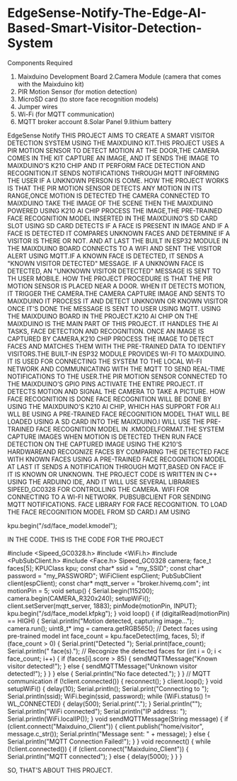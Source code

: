 # EdgeSense-Notify-The-Edge-AI-Based-Smart-Visitor-Detection-System

Components Required 
1. Maixduino Development Board
2.Camera Module (camera that comes with the Maixduino kit)
3. PIR Motion Sensor (for motion detection)
4. MicroSD card (to store face recognition models)
5. Jumper wires
6. Wi-Fi (for MQTT communication)
7. MQTT broker account 
8.Solar Panel
9.lithium battery

EdgeSense Notify
THIS PROJECT AIMS TO CREATE A SMART VISITOR DETECTION SYSTEM USING THE MAIXDUINO KIT.THIS PROJECT USES A PIR MOTION SENSOR TO DETECT MOTION AT THE DOOR,THE CAMERA COMES IN THE KIT CAPTURE AN IMAGE, AND IT SENDS THE IMAGE TO MAIXDUINO'S K210 CHIP AND IT PERFORM FACE DETECTION AND RECOGNITION.IT SENDS NOTIFICATIONS THROUGH MQTT INFORMING THE USER IF A UNKNOWN PERSON IS COME.
HOW THE PROJECT WORKS IS THAT THE PIR MOTION SENSOR DETECTS ANY MOTION IN ITS RANGE,ONCE MOTION IS DETECTED THE CAMERA CONNECTED TO MAIXDUINO TAKE THE IMAGE OF THE SCENE THEN THE MAIXDUINO POWERED USING K210 AI CHIP PROCESS THE IMAGE,THE PRE-TRAINED FACE RECOGNITION MODEL INSERTED IN THE MAIXDUINO’S SD CARD SLOT USING SD CARD DETECTS IF A FACE IS PRESENT IN IMAGE AND IF A FACE IS DETECTED IT COMPARES UNKNOWN FACES AND DETERMINE IF A VISITOR IS THERE OR NOT. AND AT LAST THE BUILT IN ESP32 MODULE IN THE MAIXDUINO BOARD CONNECTS TO A WIFI AND SENT THE VISITOR ALERT USING MQTT.IF A KNOWN FACE IS DETECTED, IT SENDS A "KNOWN VISITOR DETECTED" MESSAGE. IF A UNKNOWN FACE IS DETECTED, AN "UNKNOWN VISITOR DETECTED" MESSAGE IS SENT TO TH USER MOBILE.
HOW THE PROJECT PROCEDURE IS THAT THE PIR MOTION SENSOR IS PLACED NEAR A DOOR. WHEN IT DETECTS MOTION, IT TRIGGER THE CAMERA.THE CAMERA CAPTURE IMAGE AND SENTS TO MAIXDUINO IT PROCESS IT AND DETECT UNKNOWN OR KNOWN VISITOR ONCE IT'S DONE THE MESSAGE IS SENT TO USER USING MQTT.
USING THE MAIXDUINO BOARD IN THE PROJECT.K210 AI CHIP ON THE MAIXDUINO IS THE MAIN PART OF THIS PROJECT. IT HANDLES THE AI TASKS, FACE DETECTION AND RECOGNITION. ONCE AN IMAGE IS CAPTURED BY CAMERA,K210 CHIP PROCESS THE IMAGE TO DETECT FACES AND MATCHES THEM WITH THE PRE-TRAINED DATA TO IDENTIFY VISITORS.THE BUILT-IN ESP32 MODULE PROVIDES WI-FI TO MAIXDUINO. IT IS USED FOR CONNECTING THE SYSTEM TO THE LOCAL WI-FI NETWORK AND COMMUNICATING WITH THE MQTT TO SEND REAL-TIME NOTIFICATIONS TO THE USER.THE PIR MOTION SENSOR CONNECTED TO THE MAIXDUINO’S GPIO PINS ACTIVATE THE ENTIRE PROJECT. IT DETECTS MOTION AND SIGNAL THE CAMERA TO TAKE A PICTURE.
HOW FACE RECOGNITION IS DONE
FACE RECOGNITION WILL BE DONE BY USING THE MAIXDUINO’S K210 AI CHIP, WHICH HAS SUPPORT FOR AI.I WLL BE USING A PRE-TRAINED FACE RECOGNITION MODEL THAT WILL BE LOADED USING A SD CARD INTO THE MAIXDUINO.I WILL USE THE PRE-TRAINED FACE RECOGNITION MODEL IN .KMODELFORMAT.THE SYSTEM CAPTURE IMAGES WHEN MOTION IS DETECTED THEN RUN FACE DETECTION ON THE CAPTURED IMAGE USING THE K210'S HARDWAREAND RECOGNIZE FACES BY COMPARING THE DETECTED FACE WITH KNOWN FACES USING A PRE-TRAINED FACE RECOGNITION MODEL AT LAST IT SENDS A NOTIFICATION THROUGH MQTT,BASED ON FACE IF IT IS KNOWN OR UNKNOWN.
THE PROJECT CODE IS WRITTEN IN C++ USING THE ARDUINO IDE, AND IT WILL USE SEVERAL LIBRARIES
SIPEED_GC0328 FOR CONTROLLING THE CAMERA.
WIFI FOR CONNECTING TO A WI-FI NETWORK.
PUBSUBCLIENT FOR SENDING MQTT NOTIFICATIONS.
FACE LIBRARY FOR FACE RECOGNITION.
TO LOAD THE FACE RECOGNITION MODEL FROM SD CARD.I AM USING

kpu.begin("/sd/face_model.kmodel");

IN THE CODE.
THIS IS THE CODE FOR THE PROJECT

#include <Sipeed_GC0328.h>
#include <WiFi.h>
#include <PubSubClient.h>
#include <Face.h>
Sipeed_GC0328 camera;
face_t faces[5];
KPUClass kpu;
const char* ssid = "my_SSID";
const char* password = "my_PASSWORD";
WiFiClient espClient;
PubSubClient client(espClient);
const char* mqtt_server = "broker.hivemq.com";
int motionPin = 5;
void setup() {
Serial.begin(115200);
camera.begin(CAMERA_R320x240);
setupWiFi();
client.setServer(mqtt_server, 1883);
pinMode(motionPin, INPUT);
kpu.begin("/sd/face_model.kfpkg");
}
void loop() {
if (digitalRead(motionPin) == HIGH) {
Serial.println("Motion detected, capturing image...");
camera.run();
uint8_t* img = camera.getRGB565();
// Detect faces using pre-trained model
int face_count = kpu.faceDetect(img, faces, 5);
if (face_count > 0) {
Serial.print("Detected ");
Serial.print(face_count);
Serial.println(" face(s).");
// Recognize the detected faces
for (int i = 0; i < face_count; i++) {
if (faces[i].score > 85) {
sendMQTTMessage("Known visitor detected!");
} else {
sendMQTTMessage("Unknown visitor detected!");
}
}
} else {
Serial.println("No face detected.");
}
}
// MQTT communication
if (!client.connected()) {
reconnect();
}
client.loop();
}
void setupWiFi() {
delay(10);
Serial.println();
Serial.print("Connecting to ");
Serial.println(ssid);
WiFi.begin(ssid, password);
while (WiFi.status() != WL_CONNECTED) {
delay(500);
Serial.print(".");
}
Serial.println("");
Serial.println("WiFi connected");
Serial.println("IP address: ");
Serial.println(WiFi.localIP());
}
void sendMQTTMessage(String message) {
if (client.connect("Maixduino_Client")) {
client.publish("home/visitor", message.c_str());
Serial.println("Message sent: " + message);
} else {
Serial.println("MQTT Connection Failed!");
}
}
void reconnect() {
while (!client.connected()) {
if (client.connect("Maixduino_Client")) {
Serial.println("MQTT connected");
} else {
delay(5000);
}
}
}
 

SO, THAT’S ABOUT THIS PROJECT.
